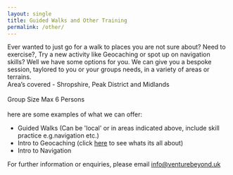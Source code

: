 ```yaml
---
layout: single
title: Guided Walks and Other Training
permalink: /other/
---
```


Ever wanted to just go for a walk to places you are not sure about? Need to exercise?, Try a new activity like Geocaching or spot up on navigation skills? Well we have some options for you. We can give you a bespoke session, taylored to you or your groups needs, in a variety of areas or terrains.<br>
Area’s covered - Shropshire, Peak District and Midlands<br>
<br>
Group Size Max 6 Persons<br>
<br>
here are some examples of what we can offer:<br>
- Guided Walks (Can be 'local' or in areas indicated above, include skill practice e.g.navigation etc.)
- Intro to Geocaching (click [here](https://geocaching.com) to see whats its all about)
- Intro to Navigation

For further information or enquiries, please email info@venturebeyond.uk
